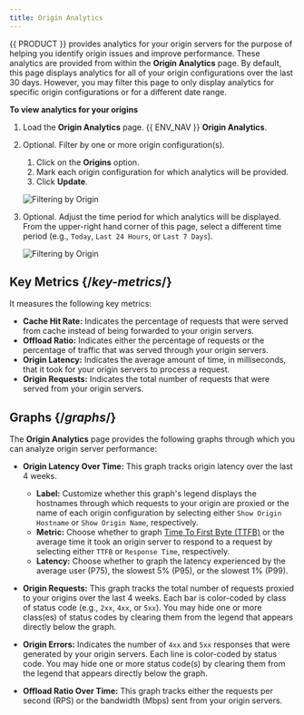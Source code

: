 ```yaml
---
title: Origin Analytics
---
```


{{ PRODUCT }} provides analytics for your origin servers for the purpose of helping you identify origin issues and improve performance. These analytics are provided from within the **Origin Analytics** page. By default, this page displays analytics for all of your origin configurations over the last 30 days. However, you may filter this page to only display analytics for specific origin configurations or for a different date range.

**To view analytics for your origins**

1.  Load the **Origin Analytics** page.
    {{ ENV_NAV }} **Origin Analytics**.
2.  Optional. Filter by one or more origin configuration(s).

    1.  Click on the **Origins** option.
    2.  Mark each origin configuration for which analytics will be provided.
    3.  Click **Update**.
    
    ![Filtering by Origin](/images/v7/performance/origin-analytics-origin-filter.png?height=315)

3.  Optional. Adjust the time period for which analytics will be displayed. From the upper-right hand corner of this page, select a different time period (e.g., `Today`, `Last 24 Hours`, or `Last 7 Days`).

    ![Filtering by Origin](/images/v7/performance/origin-analytics-time-period.png)

## Key Metrics {/*key-metrics*/}

It measures the following key metrics:

-   **Cache Hit Rate:** Indicates the percentage of requests that were served from cache instead of being forwarded to your origin servers.
-   **Offload Ratio:** Indicates either the percentage of requests or the percentage of traffic that was served through your origin servers.
-   **Origin Latency:** Indicates the average amount of time, in milliseconds, that it took for your origin servers to process a request. 
-   **Origin Requests:** Indicates the total number of requests that were served from your origin servers.

## Graphs {/*graphs*/}

The **Origin Analytics** page provides the following graphs through which you can analyze origin server performance:

-   **Origin Latency Over Time:** This graph tracks origin latency over the last 4 weeks. 
    -   **Label:** Customize whether this graph's legend displays the hostnames through which requests to your origin are proxied or the name of each origin configuration by selecting either `Show Origin Hostname` or `Show Origin Name`, respectively.
    -   **Metric:** Choose whether to graph [Time To First Byte (TTFB)](https://web.dev/articles/ttfb) or the average time it took an origin server to respond to a request by selecting either `TTFB` or `Response Time`, respectively.
    -   **Latency:** Choose whether to graph the latency experienced by the average user (P75), the slowest 5% (P95), or the slowest 1% (P99).

-   **Origin Requests:** This graph tracks the total number of requests proxied to your origins over the last 4 weeks. Each bar is color-coded by class of status code (e.g., `2xx`, `4xx`, or `5xx`). You may hide one or more class(es) of status codes by clearing them from the legend that appears directly below the graph.
-   **Origin Errors:** Indicates the number of `4xx` and `5xx` responses that were generated by your origin servers. Each line is color-coded by status code. You may hide one or more status code(s) by clearing them from the legend that appears directly below the graph.
-   **Offload Ratio Over Time:** This graph tracks either the requests per second (RPS) or the bandwidth (Mbps) sent from your origin servers.